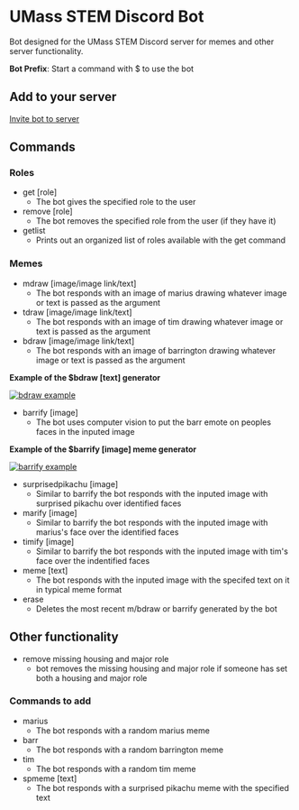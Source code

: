 # UMass STEM Discord Bot

Bot designed for the UMass STEM Discord server for memes and other server functionality.

**Bot Prefix**: Start a command with $ to use the bot

## Add to your server

[Invite bot to server](https://discordapp.com/api/oauth2/authorize?client_id=552254598279069708&permissions=1342179392&scope=bot)

## Commands
### Roles
- get [role]
  - The bot gives the specified role to the user
- remove [role]
  - The bot removes the specified role from the user (if they have it)
- getlist
  - Prints out an organized list of roles available with the get command
  
 ### Memes
- mdraw [image/image link/text]
    - The bot responds with an image of marius drawing whatever image or text is passed as the argument
- tdraw [image/image link/text]
    - The bot responds with an image of tim drawing whatever image or text is passed as the argument
- bdraw [image/image link/text]
    - The bot responds with an image of barrington drawing whatever image or text is passed as the argument

**Example of the $bdraw [text] generator**

[![bdraw example](https://i.gyazo.com/c598fe1f391e75f0207dc392332cd622.gif)](https://gyazo.com/c598fe1f391e75f0207dc392332cd622)

- barrify [image]
    - The bot uses computer vision to put the barr emote on peoples faces in the inputed image

**Example of the $barrify [image] meme generator**

[![barrify example](https://i.gyazo.com/8da3a10f6f2ff0b3e59f3535fad204c6.gif)](https://gyazo.com/8da3a10f6f2ff0b3e59f3535fad204c6)

- surprisedpikachu [image]
    - Similar to barrify the bot responds with the inputed image with surprised pikachu over identified faces
- marify [image]
    - Similar to barrify the bot responds with the inputed image with marius's face over the identified faces
- timify [image]
    - Similar to barrify the bot responds with the inputed image with tim's face over the indentified faces
- meme [text]
    - The bot responds with the inputed image with the specifed text on it in typical meme format
- erase
    - Deletes the most recent m/bdraw or barrify generated by the bot

## Other functionality
- remove missing housing and major role
    - bot removes the missing housing and major role if someone has set both a housing and major role

### Commands to add
- marius
    - The bot responds with a random marius meme
- barr
    - The bot responds with a random barrington meme
- tim
    - The bot responds with a random tim meme
- spmeme [text]
    - The bot responds with a surprised pikachu meme with the specified text



